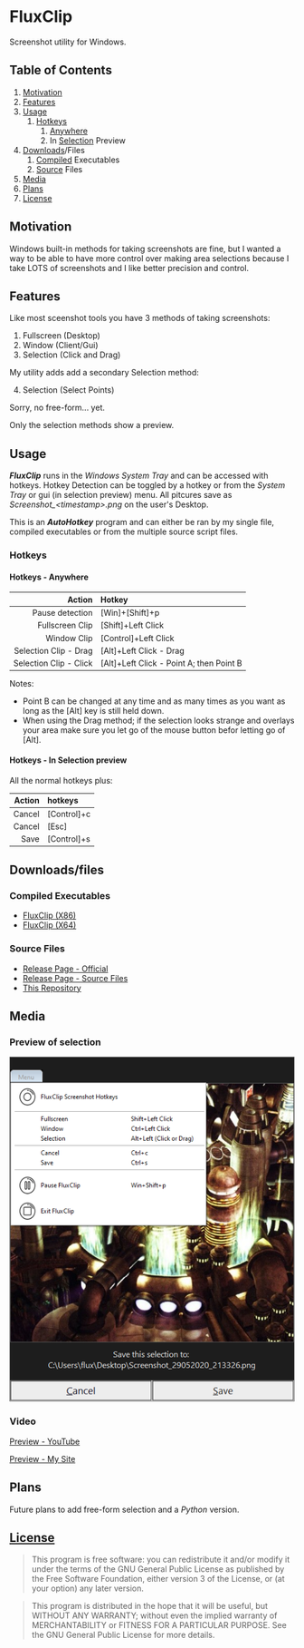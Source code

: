 # FluxClip

Screenshot utility for Windows.

## Table of Contents
1. [Motivation](#Motivation)
2. [Features](#Features)
3. [Usage](#Usage)
   1. [Hotkeys](#Hotkeys)
      1. [Anywhere](#Anywhere)
      2. In [Selection](#Selection) Preview
4. [Downloads](#Downloads)/Files
   1. [Compiled](#Compiled) Executables
   2. [Source](#Source) Files
5. [Media](#Media)
6. [Plans](#Plans)
7. [License](#License)

## Motivation <a name="Motivation"></a>

Windows built-in methods for taking screenshots are fine, but I wanted a way to be able to have more control over making area selections because I take LOTS of screenshots and I like better precision and control.

## Features <a name="Features"></a>

Like most sceenshot tools you have 3 methods of taking screenshots:

1. Fullscreen (Desktop)
2. Window (Client/Gui)
3. Selection (Click and Drag)

My utility adds add a secondary Selection method:

4. Selection (Select Points)
   
Sorry, no free-form... yet.

Only the selection methods show a preview.

## Usage <a name="Usage"></a>

***FluxClip*** runs in the *Windows System Tray* and can be accessed with hotkeys. Hotkey Detection can be toggled by a hotkey or from the *System Tray* or gui (in selection preview) menu. All pitcures save as *Screenshot_\<timestamp\>.png* on the user's Desktop.

This is an ***AutoHotkey*** program and can either be ran by my single file, compiled executables or from the multiple source script files.

### Hotkeys <a name="Hotkeys"></a>

#### Hotkeys - Anywhere <a name="Anywhere"></a>

Action | Hotkey
---: | :---
Pause detection | [Win]+[Shift]+p
Fullscreen Clip | [Shift]+Left Click
Window Clip | [Control]+Left Click
Selection Clip - Drag | [Alt]+Left Click - Drag
Selection Clip - Click | [Alt]+Left Click - Point A; then Point B

Notes:
- Point B can be changed at any time and as many times as you want as long as the [Alt] key is still held down.
- When using the Drag method; if the selection looks strange and overlays your area make sure you let go of the mouse button befor letting go of [Alt].

#### Hotkeys - In Selection preview <a name="Selection"></a>

All the normal hotkeys plus:

Action | hotkeys
---: | :---
Cancel | [Control]+c
Cancel | [Esc]
Save | [Control]+s

## Downloads/files <a name="Downloads"></a>

### Compiled Executables <a name="Compiled"></a>

- [FluxClip (X86)](https://github.com/Lateralus138/FluxClip/releases/download/1.5.29.20/FluxClip-x86.exe)
- [FluxClip (X64)](https://github.com/Lateralus138/FluxClip/releases/download/1.5.29.20/FluxClip-x64.exe)

### Source Files <a name="Source"></a>
- [Release Page - Official](https://lateralus138.github.io/FluxClip/)
- [Release Page - Source Files](https://github.com/Lateralus138/FluxClip/releases)
- [This Repository](https://github.com/Lateralus138/FluxClip)

## Media <a name="Media"></a>

### Preview of selection

![Preview](./resource/preview.png)

### Video

[Preview - YouTube](https://youtu.be/SU5jeWK9844)

[Preview - My Site](https://lateralus138.github.io/Media/FluxClip2ndPreview/)

## Plans <a name="Plans"></a>

Future plans to add free-form selection and a *Python* version.

## [License](./LICENSE) <a name="License"></a>

>This program is free software: you can redistribute it and/or modify it under the terms of the GNU General Public License as published by the Free Software Foundation, either version 3 of the License, or (at your option) any later version.

>This program is distributed in the hope that it will be useful, but WITHOUT ANY WARRANTY; without even the implied warranty of MERCHANTABILITY or FITNESS FOR A PARTICULAR PURPOSE.  See the GNU General Public License for more details.